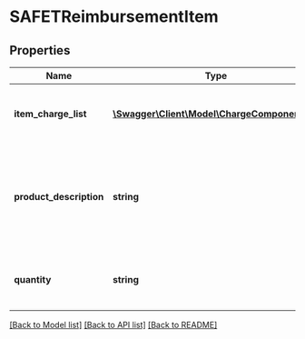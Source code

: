 # SAFETReimbursementItem

## Properties
Name | Type | Description | Notes
------------ | ------------- | ------------- | -------------
**item_charge_list** | [**\Swagger\Client\Model\ChargeComponentList**](ChargeComponentList.md) | A list of charges associated with the item. | [optional] 
**product_description** | **string** | The description of the item as shown on the product detail page on the retail website. | [optional] 
**quantity** | **string** | The number of units of the item being reimbursed. | [optional] 

[[Back to Model list]](../README.md#documentation-for-models) [[Back to API list]](../README.md#documentation-for-api-endpoints) [[Back to README]](../README.md)


